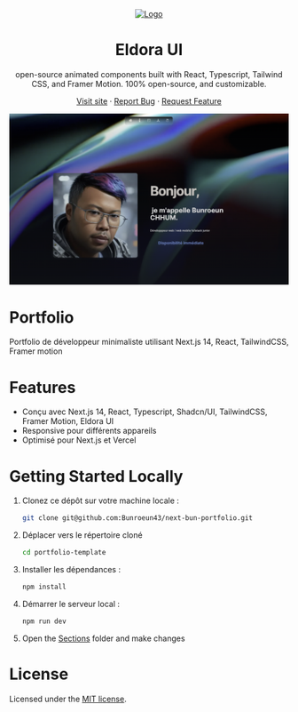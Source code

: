<div align="center">
  <a href="https://github.com/karthikmudunuri/eldoraui">


 <img src="https://github.com/user-attachments/assets/d00f15e8-cc1a-47a6-b99f-885156a55fc3" alt="Logo" width="60" height="60">
  </a>
  <h1 align="center">Eldora UI</h1>
  <p align="center">
   open-source animated components built with React, Typescript, Tailwind CSS, and Framer Motion.
100% open-source, and customizable.
  </p>
  <p>
    
   <a href="https://www.eldoraui.site/">Visit site</a>
    ·
    <a href="https://github.com/karthikmudunuri/eldoraui/issues">Report Bug</a>
    ·
    <a href="https://github.com/karthikmudunuri/eldoraui/issues">Request Feature</a>
  </p>
</div>

<!-- ABOUT THE TEMPLATE -->

<div align="center">

 <img width="1425" alt="Portfolio-template" src="https://github.com/Bunroeun43/next-bun-portfolio/blob/master/public/screen.png">

 
</div>

# Portfolio 

Portfolio de développeur minimaliste utilisant Next.js 14, React, TailwindCSS, Framer motion

# Features

- Conçu avec Next.js 14, React, Typescript, Shadcn/UI, TailwindCSS, Framer Motion, Eldora UI
- Responsive pour différents appareils
- Optimisé pour Next.js et Vercel

# Getting Started Locally

1. Clonez ce dépôt sur votre machine locale :

   ```bash
   git clone git@github.com:Bunroeun43/next-bun-portfolio.git
   ```

2. Déplacer vers le répertoire cloné

   ```bash
   cd portfolio-template
   ```

3. Installer les dépendances :

   ```bash
   npm install
   ```

4. Démarrer le serveur local :

   ```bash
   npm run dev
   ```

5. Open the [Sections](https://github.com/karthikmudunuri/portfolio-template/tree/main/app/sections) folder and make changes

# License

Licensed under the [MIT license](https://github.com/karthikmudunuri/portfolio-template/blob/main/LICENSE.md).

